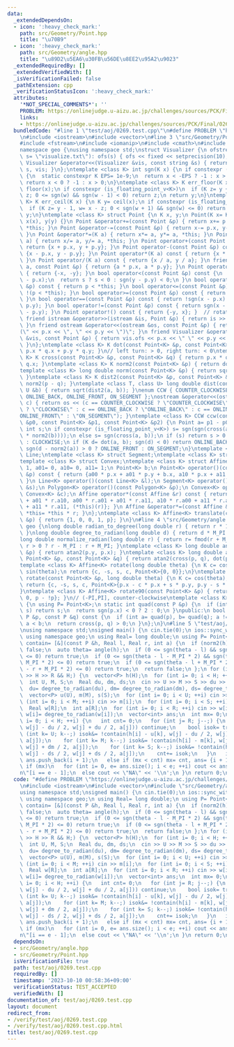 ```yaml
---
data:
  _extendedDependsOn:
  - icon: ':heavy_check_mark:'
    path: src/Geometry/Point.hpp
    title: "\u70B9"
  - icon: ':heavy_check_mark:'
    path: src/Geometry/angle.hpp
    title: "\u89D2\u5EA6\u30FB\u56DE\u8EE2\u95A2\u9023"
  _extendedRequiredBy: []
  _extendedVerifiedWith: []
  _isVerificationFailed: false
  _pathExtension: cpp
  _verificationStatusIcon: ':heavy_check_mark:'
  attributes:
    '*NOT_SPECIAL_COMMENTS*': ''
    PROBLEM: https://onlinejudge.u-aizu.ac.jp/challenges/sources/PCK/Final/0269
    links:
    - https://onlinejudge.u-aizu.ac.jp/challenges/sources/PCK/Final/0269
  bundledCode: "#line 1 \"test/aoj/0269.test.cpp\"\n#define PROBLEM \"https://onlinejudge.u-aizu.ac.jp/challenges/sources/PCK/Final/0269\"\
    \n#include <iostream>\n#include <vector>\n#line 3 \"src/Geometry/Point.hpp\"\n\
    #include <fstream>\n#include <iomanip>\n#include <cmath>\n#include <cassert>\n\
    namespace geo {\nusing namespace std;\nstruct Visualizer {\n ofstream ofs;\n Visualizer(string\
    \ s= \"visualize.txt\"): ofs(s) { ofs << fixed << setprecision(10); }\n friend\
    \ Visualizer &operator<<(Visualizer &vis, const string &s) { return vis.ofs <<\
    \ s, vis; }\n};\ntemplate <class K> int sgn(K x) {\n if constexpr (is_floating_point_v<K>)\
    \ {\n  static constexpr K EPS= 1e-9;\n  return x < -EPS ? -1 : x > EPS;\n } else\
    \ return x < 0 ? -1 : x > 0;\n}\ntemplate <class K> K err_floor(K x) {\n K y=\
    \ floor(x);\n if constexpr (is_floating_point_v<K>)\n  if (K z= y + 1, w= x -\
    \ z; 0 <= sgn(w) && sgn(w - 1) < 0) return z;\n return y;\n}\ntemplate <class\
    \ K> K err_ceil(K x) {\n K y= ceil(x);\n if constexpr (is_floating_point_v<K>)\n\
    \  if (K z= y - 1, w= x - z; 0 < sgn(w + 1) && sgn(w) <= 0) return z;\n return\
    \ y;\n}\ntemplate <class K> struct Point {\n K x, y;\n Point(K x= K(), K y= K()):\
    \ x(x), y(y) {}\n Point &operator+=(const Point &p) { return x+= p.x, y+= p.y,\
    \ *this; }\n Point &operator-=(const Point &p) { return x-= p.x, y-= p.y, *this;\
    \ }\n Point &operator*=(K a) { return x*= a, y*= a, *this; }\n Point &operator/=(K\
    \ a) { return x/= a, y/= a, *this; }\n Point operator+(const Point &p) const {\
    \ return {x + p.x, y + p.y}; }\n Point operator-(const Point &p) const { return\
    \ {x - p.x, y - p.y}; }\n Point operator*(K a) const { return {x * a, y * a};\
    \ }\n Point operator/(K a) const { return {x / a, y / a}; }\n friend Point operator*(K\
    \ a, const Point &p) { return {a * p.x, a * p.y}; }\n Point operator-() const\
    \ { return {-x, -y}; }\n bool operator<(const Point &p) const {\n  int s= sgn(x\
    \ - p.x);\n  return s ? s < 0 : sgn(y - p.y) < 0;\n }\n bool operator>(const Point\
    \ &p) const { return p < *this; }\n bool operator<=(const Point &p) const { return\
    \ !(p < *this); }\n bool operator>=(const Point &p) const { return !(*this < p);\
    \ }\n bool operator==(const Point &p) const { return !sgn(x - p.x) && !sgn(y -\
    \ p.y); }\n bool operator!=(const Point &p) const { return sgn(x - p.x) || sgn(y\
    \ - p.y); }\n Point operator!() const { return {-y, x}; }  // rotate 90 degree\n\
    \ friend istream &operator>>(istream &is, Point &p) { return is >> p.x >> p.y;\
    \ }\n friend ostream &operator<<(ostream &os, const Point &p) { return os << \"\
    (\" << p.x << \", \" << p.y << \")\"; }\n friend Visualizer &operator<<(Visualizer\
    \ &vis, const Point &p) { return vis.ofs << p.x << \" \" << p.y << \"\\n\", vis;\
    \ }\n};\ntemplate <class K> K dot(const Point<K> &p, const Point<K> &q) { return\
    \ p.x * q.x + p.y * q.y; }\n// left turn: > 0, right turn: < 0\ntemplate <class\
    \ K> K cross(const Point<K> &p, const Point<K> &q) { return p.x * q.y - p.y *\
    \ q.x; }\ntemplate <class K> K norm2(const Point<K> &p) { return dot(p, p); }\n\
    template <class K> long double norm(const Point<K> &p) { return sqrt(norm2(p));\
    \ }\ntemplate <class K> K dist2(const Point<K> &p, const Point<K> &q) { return\
    \ norm2(p - q); }\ntemplate <class T, class U> long double dist(const T &a, const\
    \ U &b) { return sqrt(dist2(a, b)); }\nenum CCW { COUNTER_CLOCKWISE, CLOCKWISE,\
    \ ONLINE_BACK, ONLINE_FRONT, ON_SEGMENT };\nostream &operator<<(ostream &os, CCW\
    \ c) { return os << (c == COUNTER_CLOCKWISE ? \"COUNTER_CLOCKWISE\" : c == CLOCKWISE\
    \ ? \"CLOCKWISE\" : c == ONLINE_BACK ? \"ONLINE_BACK\" : c == ONLINE_FRONT ? \"\
    ONLINE_FRONT\" : \"ON_SEGMENT\"); }\ntemplate <class K> CCW ccw(const Point<K>\
    \ &p0, const Point<K> &p1, const Point<K> &p2) {\n Point a= p1 - p0, b= p2 - p0;\n\
    \ int s;\n if constexpr (is_floating_point_v<K>) s= sgn(sgn(cross(a, b) / sqrt(norm2(a)\
    \ * norm2(b))));\n else s= sgn(cross(a, b));\n if (s) return s > 0 ? COUNTER_CLOCKWISE\
    \ : CLOCKWISE;\n if (K d= dot(a, b); sgn(d) < 0) return ONLINE_BACK;\n else return\
    \ sgn(d - norm2(a)) > 0 ? ONLINE_FRONT : ON_SEGMENT;\n}\ntemplate <class K> struct\
    \ Line;\ntemplate <class K> struct Segment;\ntemplate <class K> struct Polygon;\n\
    template <class K> struct Convex;\ntemplate <class K> struct Affine {\n K a00=\
    \ 1, a01= 0, a10= 0, a11= 1;\n Point<K> b;\n Point<K> operator()(const Point<K>\
    \ &p) const { return {a00 * p.x + a01 * p.y + b.x, a10 * p.x + a11 * p.y + b.y};\
    \ }\n Line<K> operator()(const Line<K> &l);\n Segment<K> operator()(const Segment<K>\
    \ &s);\n Polygon<K> operator()(const Polygon<K> &p);\n Convex<K> operator()(const\
    \ Convex<K> &c);\n Affine operator*(const Affine &r) const { return {a00 * r.a00\
    \ + a01 * r.a10, a00 * r.a01 + a01 * r.a11, a10 * r.a00 + a11 * r.a10, a10 * r.a01\
    \ + a11 * r.a11, (*this)(r)}; }\n Affine &operator*=(const Affine &r) { return\
    \ *this= *this * r; }\n};\ntemplate <class K> Affine<K> translate(const Point<K>\
    \ &p) { return {1, 0, 0, 1, p}; }\n}\n#line 4 \"src/Geometry/angle.hpp\"\nnamespace\
    \ geo {\nlong double radian_to_degree(long double r) { return r * 180.0 / M_PI;\
    \ }\nlong double degree_to_radian(long double d) { return d * M_PI / 180.0; }\n\
    long double normalize_radian(long double r) { return r= fmod(r + M_PI, 2 * M_PI),\
    \ r > 0 ? r - M_PI : r + M_PI; }\ntemplate <class K> long double angle(const Point<K>\
    \ &p) { return atan2(p.y, p.x); }\ntemplate <class K> long double angle(const\
    \ Point<K> &p, const Point<K> &q) { return atan2(cross(p, q), dot(p, q)); }\n\
    template <class K> Affine<K> rotate(long double theta) {\n K c= cos(theta), s=\
    \ sin(theta);\n return {c, -s, s, c, Point<K>{0, 0}};\n}\ntemplate <class K> Affine<K>\
    \ rotate(const Point<K> &p, long double theta) {\n K c= cos(theta), s= sin(theta);\n\
    \ return {c, -s, s, c, Point<K>{p.x - c * p.x + s * p.y, p.y - s * p.x - c * p.y}};\n\
    }\ntemplate <class K> Affine<K> rotate90(const Point<K> &p) { return {0, -1, 1,\
    \ 0, p - !p}; }\n// (-PI,PI], counter-clockwise\ntemplate <class K> class AngleComp\
    \ {\n using P= Point<K>;\n static int quad(const P &p) {\n  if (int s= sgn(p.y);\
    \ s) return s;\n  return sgn(p.x) < 0 ? 2 : 0;\n }\npublic:\n bool operator()(const\
    \ P &p, const P &q) const {\n  if (int a= quad(p), b= quad(q); a != b) return\
    \ a < b;\n  return cross(p, q) > 0;\n }\n};\n}\n#line 5 \"test/aoj/0269.test.cpp\"\
    \nusing namespace std;\nsigned main() {\n cin.tie(0);\n ios::sync_with_stdio(false);\n\
    \ using namespace geo;\n using Real= long double;\n using P= Point<int>;\n auto\
    \ contain= [&](const P &h, Real l, Real r, int a) {\n  if (norm2(h) > a * a) return\
    \ false;\n  auto theta= angle(h);\n  if (0 <= sgn(theta - l) && sgn(theta - r)\
    \ <= 0) return true;\n  if (0 <= sgn(theta - l - M_PI * 2) && sgn(theta - r -\
    \ M_PI * 2) <= 0) return true;\n  if (0 <= sgn(theta - l + M_PI * 2) && sgn(theta\
    \ - r + M_PI * 2) <= 0) return true;\n  return false;\n };\n for (int H, R; cin\
    \ >> H >> R && H;) {\n  vector<P> h(H);\n  for (int i= 0; i < H; ++i) cin >> h[i];\n\
    \  int U, M, S;\n  Real du, dm, ds;\n  cin >> U >> M >> S >> du >> dm >> ds;\n\
    \  du= degree_to_radian(du), dm= degree_to_radian(dm), ds= degree_to_radian(ds);\n\
    \  vector<P> u(U), m(M), s(S);\n  for (int i= 0; i < U; ++i) cin >> u[i];\n  for\
    \ (int i= 0; i < M; ++i) cin >> m[i];\n  for (int i= 0; i < S; ++i) cin >> s[i];\n\
    \  Real w[R];\n  int a[R];\n  for (int i= 0; i < R; ++i) cin >> w[i] >> a[i],\
    \ w[i]= degree_to_radian(w[i]);\n  vector<int> ans;\n  int mx= 0;\n  for (int\
    \ i= 0; i < H; ++i) {\n   int cnt= 0;\n   for (int j= R; j--;) {\n    if (!contain(h[i],\
    \ w[j] - du / 2, w[j] + du / 2, a[j])) continue;\n    bool isok= true;\n    for\
    \ (int k= U; k--;) isok&= !contain(h[i] - u[k], w[j] - du / 2, w[j] + du / 2,\
    \ a[j]);\n    for (int k= M; k--;) isok&= !contain(h[i] - m[k], w[j] - dm / 2,\
    \ w[j] + dm / 2, a[j]);\n    for (int k= S; k--;) isok&= !contain(h[i] - s[k],\
    \ w[j] - ds / 2, w[j] + ds / 2, a[j]);\n    cnt+= isok;\n   }\n   if (mx == cnt)\
    \ ans.push_back(i + 1);\n   else if (mx < cnt) mx= cnt, ans= {i + 1};\n  }\n \
    \ if (mx)\n   for (int i= 0, e= ans.size(); i < e; ++i) cout << ans[i] << \" \\\
    n\"[i == e - 1];\n  else cout << \"NA\" << '\\n';\n }\n return 0;\n}\n"
  code: "#define PROBLEM \"https://onlinejudge.u-aizu.ac.jp/challenges/sources/PCK/Final/0269\"\
    \n#include <iostream>\n#include <vector>\n#include \"src/Geometry/angle.hpp\"\n\
    using namespace std;\nsigned main() {\n cin.tie(0);\n ios::sync_with_stdio(false);\n\
    \ using namespace geo;\n using Real= long double;\n using P= Point<int>;\n auto\
    \ contain= [&](const P &h, Real l, Real r, int a) {\n  if (norm2(h) > a * a) return\
    \ false;\n  auto theta= angle(h);\n  if (0 <= sgn(theta - l) && sgn(theta - r)\
    \ <= 0) return true;\n  if (0 <= sgn(theta - l - M_PI * 2) && sgn(theta - r -\
    \ M_PI * 2) <= 0) return true;\n  if (0 <= sgn(theta - l + M_PI * 2) && sgn(theta\
    \ - r + M_PI * 2) <= 0) return true;\n  return false;\n };\n for (int H, R; cin\
    \ >> H >> R && H;) {\n  vector<P> h(H);\n  for (int i= 0; i < H; ++i) cin >> h[i];\n\
    \  int U, M, S;\n  Real du, dm, ds;\n  cin >> U >> M >> S >> du >> dm >> ds;\n\
    \  du= degree_to_radian(du), dm= degree_to_radian(dm), ds= degree_to_radian(ds);\n\
    \  vector<P> u(U), m(M), s(S);\n  for (int i= 0; i < U; ++i) cin >> u[i];\n  for\
    \ (int i= 0; i < M; ++i) cin >> m[i];\n  for (int i= 0; i < S; ++i) cin >> s[i];\n\
    \  Real w[R];\n  int a[R];\n  for (int i= 0; i < R; ++i) cin >> w[i] >> a[i],\
    \ w[i]= degree_to_radian(w[i]);\n  vector<int> ans;\n  int mx= 0;\n  for (int\
    \ i= 0; i < H; ++i) {\n   int cnt= 0;\n   for (int j= R; j--;) {\n    if (!contain(h[i],\
    \ w[j] - du / 2, w[j] + du / 2, a[j])) continue;\n    bool isok= true;\n    for\
    \ (int k= U; k--;) isok&= !contain(h[i] - u[k], w[j] - du / 2, w[j] + du / 2,\
    \ a[j]);\n    for (int k= M; k--;) isok&= !contain(h[i] - m[k], w[j] - dm / 2,\
    \ w[j] + dm / 2, a[j]);\n    for (int k= S; k--;) isok&= !contain(h[i] - s[k],\
    \ w[j] - ds / 2, w[j] + ds / 2, a[j]);\n    cnt+= isok;\n   }\n   if (mx == cnt)\
    \ ans.push_back(i + 1);\n   else if (mx < cnt) mx= cnt, ans= {i + 1};\n  }\n \
    \ if (mx)\n   for (int i= 0, e= ans.size(); i < e; ++i) cout << ans[i] << \" \\\
    n\"[i == e - 1];\n  else cout << \"NA\" << '\\n';\n }\n return 0;\n}"
  dependsOn:
  - src/Geometry/angle.hpp
  - src/Geometry/Point.hpp
  isVerificationFile: true
  path: test/aoj/0269.test.cpp
  requiredBy: []
  timestamp: '2023-10-10 00:58:36+09:00'
  verificationStatus: TEST_ACCEPTED
  verifiedWith: []
documentation_of: test/aoj/0269.test.cpp
layout: document
redirect_from:
- /verify/test/aoj/0269.test.cpp
- /verify/test/aoj/0269.test.cpp.html
title: test/aoj/0269.test.cpp
---
```

